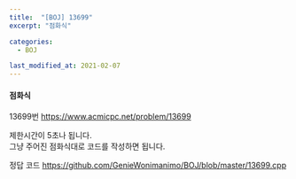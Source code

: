 ```yaml
---
title:  "[BOJ] 13699"
excerpt: "점화식"

categories:
  - BOJ

last_modified_at: 2021-02-07
---
```


#### 점화식

13699번 <https://www.acmicpc.net/problem/13699>

제한시간이 5초나 됩니다.<br>
그냥 주어진 점화식대로 코드를 작성하면 됩니다.

정답 코드 <https://github.com/GenieWonimanimo/BOJ/blob/master/13699.cpp>